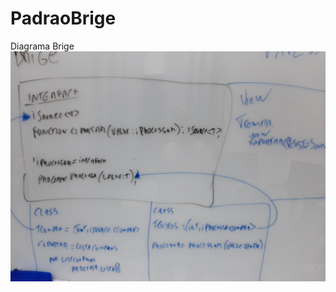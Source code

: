 # PadraoBrige
Diagrama Brige
![Brige](https://github.com/EduardoPortoBaltazar/PadraoBrige/blob/main/Assets/Modelo%20do%20Padrao.PNG)
